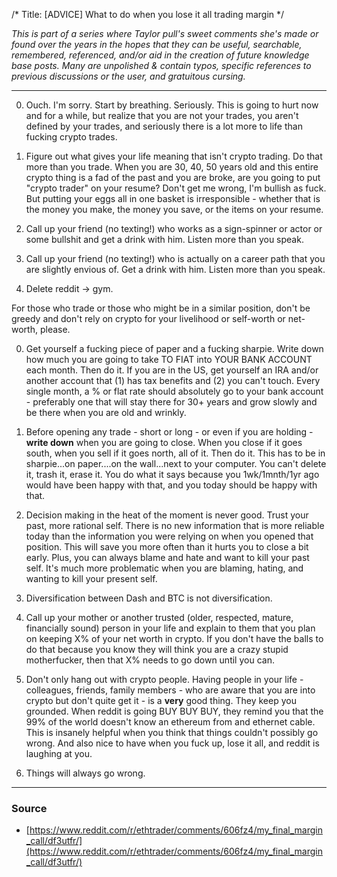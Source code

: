 /*
Title: [ADVICE] What to do when you lose it all trading margin
*/

*This is part of a series where Taylor pull's sweet comments she's made or found over the years in the hopes that they can be useful, searchable, remembered, referenced, and/or aid in the creation of future knowledge base posts. Many are unpolished & contain typos, specific references to previous discussions or the user, and gratuitous cursing.*

---

0. Ouch. I'm sorry. Start by breathing. Seriously. This is going to hurt now and for a while, but realize that you are not your trades, you aren't defined by your trades, and seriously there is a lot more to life than fucking crypto trades. 

0. Figure out what gives your life meaning that isn't crypto trading. Do that more than you trade. When you are 30, 40, 50 years old and this entire crypto thing is a fad of the past and you are broke, are you going to put "crypto trader" on your resume? Don't get me wrong, I'm bullish as fuck. But putting your eggs all in one basket is irresponsible - whether that is the money you make, the money you save, or the items on your resume.

0. Call up your friend (no texting!) who works as a sign-spinner or actor or some bullshit and get a drink with him. Listen more than you speak. 

0. Call up your friend (no texting!) who is actually on a career path that you are slightly envious of. Get a drink with him. Listen more than you speak. 

0. Delete reddit -> gym.

For those who trade or those who might be in a similar position, don't be greedy and don't rely on crypto for your livelihood or self-worth or net-worth, please. 

0. Get yourself a fucking piece of paper and a fucking sharpie. Write down how much you are going to take TO FIAT into YOUR BANK ACCOUNT each month. Then do it. If you are in the US, get yourself an IRA and/or another account that (1) has tax benefits and (2) you can't touch. Every single month, a % or flat rate should absolutely go to your bank account - preferably one that will stay there for 30+ years and grow slowly and be there when you are old and wrinkly. 

0. Before opening any trade - short or long - or even if you are holding - **write down** when you are going to close. When you close if it goes south, when you sell if it goes north, all of it. Then do it. This has to be in sharpie...on paper....on the wall...next to your computer. You can't delete it, trash it, erase it. You do what it says because you 1wk/1mnth/1yr ago would have been happy with that, and you today should be happy with that. 

0. Decision making in the heat of the moment is never good. Trust your past, more rational self. There is no new information that is more reliable today than the information you were relying on when you opened that position. This will save you more often than it hurts you to close a bit early. Plus, you can always blame and hate and want to kill your past self. It's much more problematic when you are blaming, hating, and wanting to kill your present self.

0. Diversification between Dash and BTC is not diversification. 

0. Call up your mother or another trusted (older, respected, mature, financially sound) person in your life and explain to them that you plan on keeping X% of your net worth in crypto. If you don't have the balls to do that because you know they will think you are a crazy stupid motherfucker, then that X% needs to go down until you can.

0. Don't only hang out with crypto people. Having people in your life - colleagues, friends, family members - who are aware that you are into crypto but don't quite get it - is a **very** good thing. They keep you grounded. When reddit is going BUY BUY BUY, they remind you that the 99% of the world doesn't know an ethereum from and ethernet cable. This is insanely helpful when you think that things couldn't possibly go wrong. And also nice to have when you fuck up, lose it all, and reddit is laughing at you.

0. Things will always go wrong.

---

### Source

- [https://www.reddit.com/r/ethtrader/comments/606fz4/my_final_margin_call/df3utfr/](https://www.reddit.com/r/ethtrader/comments/606fz4/my_final_margin_call/df3utfr/)
